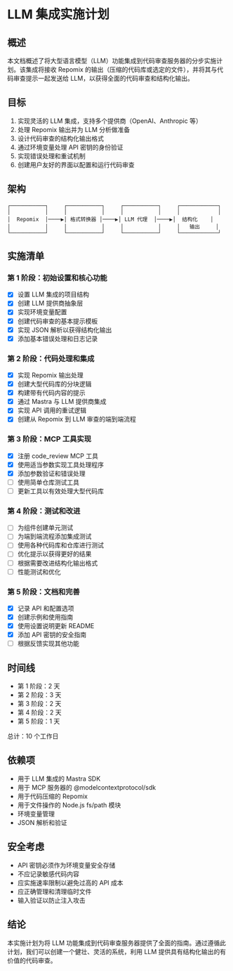 # LLM 集成实施计划

## 概述

本文档概述了将大型语言模型（LLM）功能集成到代码审查服务器的分步实施计划。该集成将接收 Repomix 的输出（压缩的代码库或选定的文件），并将其与代码审查提示一起发送给 LLM，以获得全面的代码审查和结构化输出。

## 目标

1. 实现灵活的 LLM 集成，支持多个提供商（OpenAI、Anthropic 等）
2. 处理 Repomix 输出并为 LLM 分析做准备
3. 设计代码审查的结构化输出格式
4. 通过环境变量处理 API 密钥的身份验证
5. 实现错误处理和重试机制
6. 创建用户友好的界面以配置和运行代码审查

## 架构

```
┌───────────┐     ┌───────────┐     ┌───────────┐     ┌────────────┐
│           │     │           │     │           │     │            │
│  Repomix  │────▶│ 格式转换器 │────▶│ LLM 代理  │────▶│  结构化    │
│           │     │           │     │           │     │   输出     │
└───────────┘     └───────────┘     └───────────┘     └────────────┘
```

## 实施清单

### 第 1 阶段：初始设置和核心功能

- [x] 设置 LLM 集成的项目结构
- [x] 创建 LLM 提供商抽象层
- [x] 实现环境变量配置
- [x] 创建代码审查的基本提示模板
- [x] 实现 JSON 解析以获得结构化输出
- [x] 添加基本错误处理和日志记录

### 第 2 阶段：代码处理和集成

- [x] 实现 Repomix 输出处理
- [x] 创建大型代码库的分块逻辑
- [x] 构建带有代码内容的提示
- [x] 通过 Mastra 与 LLM 提供商集成
- [x] 实现 API 调用的重试逻辑
- [x] 创建从 Repomix 到 LLM 审查的端到端流程

### 第 3 阶段：MCP 工具实现

- [x] 注册 code_review MCP 工具
- [x] 使用适当参数实现工具处理程序
- [x] 添加参数验证和错误处理
- [ ] 使用简单仓库测试工具
- [ ] 更新工具以有效处理大型代码库

### 第 4 阶段：测试和改进

- [ ] 为组件创建单元测试
- [ ] 为端到端流程添加集成测试
- [ ] 使用各种代码库和仓库进行测试
- [ ] 优化提示以获得更好的结果
- [ ] 根据需要改进结构化输出格式
- [ ] 性能测试和优化

### 第 5 阶段：文档和完善

- [x] 记录 API 和配置选项
- [x] 创建示例和使用指南
- [x] 使用设置说明更新 README
- [x] 添加 API 密钥的安全指南
- [ ] 根据反馈实现其他功能

## 时间线

- 第 1 阶段：2 天
- 第 2 阶段：3 天
- 第 3 阶段：2 天
- 第 4 阶段：2 天
- 第 5 阶段：1 天

总计：10 个工作日

## 依赖项

- 用于 LLM 集成的 Mastra SDK
- 用于 MCP 服务器的 @modelcontextprotocol/sdk
- 用于代码压缩的 Repomix
- 用于文件操作的 Node.js fs/path 模块
- 环境变量管理
- JSON 解析和验证

## 安全考虑

- API 密钥必须作为环境变量安全存储
- 不应记录敏感代码内容
- 应实施速率限制以避免过高的 API 成本
- 应正确管理和清理临时文件
- 输入验证以防止注入攻击

## 结论

本实施计划为将 LLM 功能集成到代码审查服务器提供了全面的指南。通过遵循此计划，我们可以创建一个健壮、灵活的系统，利用 LLM 提供具有结构化输出的有价值的代码审查。